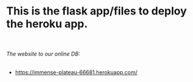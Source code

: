 # This is the flask app/files to deploy the heroku app.<br><br>
###### The website to our online DB: <br> 
- https://immense-plateau-66681.herokuapp.com/
